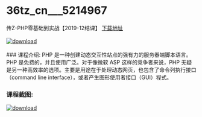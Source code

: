 # 36tz_cn___5214967
传Z-PHP零基础到实战【2019-12结课】
[下载地址](http://www.36tz.cn/article/5214967 "下载地址")
<br/></br>[![download](http://36tz.cn/muke_img/2020_08_1-58-300x196.png "下载地址")](http://www.36tz.cn/article/5214967 "下载地址")
<br/></br>### 课程介绍:
PHP 是一种创建动态交互性站点的强有力的服务器端脚本语言。
PHP 是免费的，并且使用广泛。对于像微软 ASP 这样的竞争者来说，PHP 无疑是另一种高效率的选项。主要是用途在于处理动态网页，也包含了命令列执行接口（command line interface），或者产生图形使用者接口（GUI）程式。

### 课程截图:
[![download](http://36tz.cn/muke_img/2020_08_2-55.png "下载地址")](http://www.36tz.cn/article/5214967 "下载地址")
